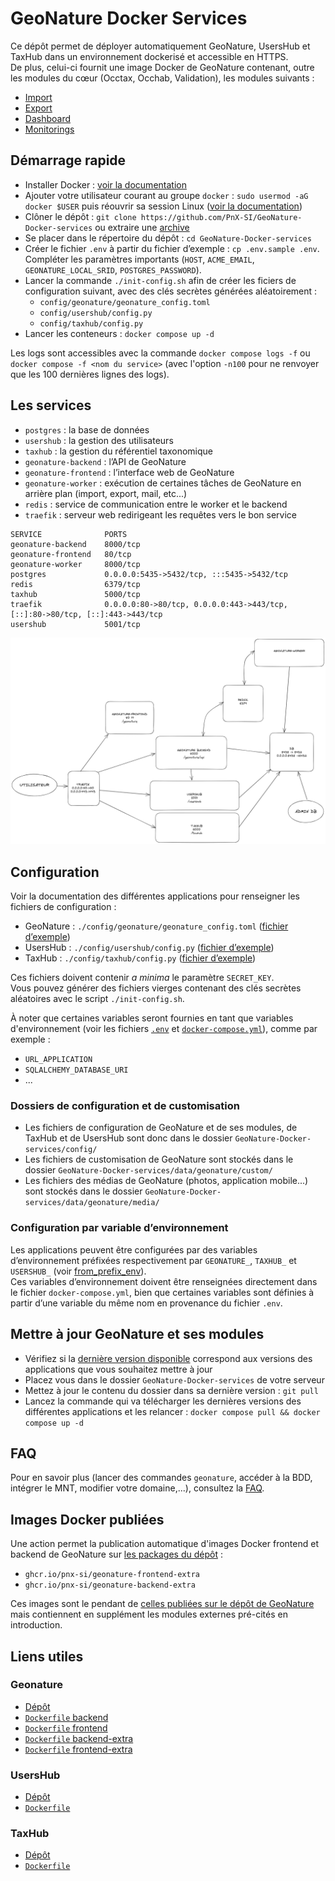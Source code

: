 # GeoNature Docker Services

Ce dépôt permet de déployer automatiquement GeoNature, UsersHub et TaxHub dans un environnement dockerisé et accessible en HTTPS.  
De plus, celui-ci fournit une image Docker de GeoNature contenant, outre les modules du cœur (Occtax, Occhab, Validation), les modules suivants :

- [Import](https://github.com/PnX-SI/gn_module_import)
- [Export](https://github.com/PnX-SI/gn_module_exports)
- [Dashboard](https://github.com/PnX-SI/gn_module_dashboard)
- [Monitorings](https://github.com/PnX-SI/gn_module_monitorings)


## Démarrage rapide

- Installer Docker : [voir la documentation](https://docs.docker.com/engine/install/)
- Ajouter votre utilisateur courant au groupe `docker` : `sudo usermod -aG docker $USER` puis réouvrir sa session Linux ([voir la documentation](https://docs.docker.com/engine/install/linux-postinstall))
- Clôner le dépôt : `git clone https://github.com/PnX-SI/GeoNature-Docker-services` ou extraire une [archive](https://github.com/PnX-SI/GeoNature-Docker-services/releases)
- Se placer dans le répertoire du dépôt : `cd GeoNature-Docker-services`
- Créer le fichier `.env` à partir du fichier d’exemple : `cp .env.sample .env`. Compléter les paramètres importants (`HOST`, `ACME_EMAIL`, `GEONATURE_LOCAL_SRID`, `POSTGRES_PASSWORD`).
- Lancer la commande `./init-config.sh` afin de créer les ficiers de configuration suivant, avec des clés secrètes générées aléatoirement :
  - `config/geonature/geonature_config.toml`
  - `config/usershub/config.py`
  - `config/taxhub/config.py`
- Lancer les conteneurs : `docker compose up -d`

Les logs sont accessibles avec la commande `docker compose logs -f` ou `docker compose -f <nom du service>` (avec l'option `-n100` pour ne renvoyer que les 100 dernières lignes des logs).


## Les services

 - `postgres` : la base de données
 - `usershub` : la gestion des utilisateurs
 - `taxhub` : la gestion du référentiel taxonomique
 - `geonature-backend` : l’API de GeoNature
 - `geonature-frontend` : l’interface web de GeoNature
 - `geonature-worker` : exécution de certaines tâches de GeoNature en arrière plan (import, export, mail, etc...)
 - `redis` : service de communication entre le worker et le backend
 - `traefik` : serveur web redirigeant les requêtes vers le bon service

```
SERVICE              PORTS
geonature-backend    8000/tcp
geonature-frontend   80/tcp
geonature-worker     8000/tcp
postgres             0.0.0.0:5435->5432/tcp, :::5435->5432/tcp
redis                6379/tcp
taxhub               5000/tcp
traefik              0.0.0.0:80->80/tcp, 0.0.0.0:443->443/tcp, [::]:80->80/tcp, [::]:443->443/tcp
usershub             5001/tcp
```

![Schéma des services](docs/schema_services_0.1.png)


## Configuration

Voir la documentation des différentes applications pour renseigner les fichiers de configuration :

- GeoNature : `./config/geonature/geonature_config.toml` ([fichier d’exemple](https://github.com/PnX-SI/GeoNature/tree/master/config/geonature_config.toml.sample))
- UsersHub : `./config/usershub/config.py` ([fichier d’exemple](https://github.com/PnX-SI/UsersHub/tree/master/config/config.py.sample))
- TaxHub : `./config/taxhub/config.py` ([fichier d’exemple](https://github.com/PnX-SI/TaxHub/apptax/config.py.sample))

Ces fichiers doivent contenir *a minima* le paramètre `SECRET_KEY`.  
Vous pouvez générer des fichiers vierges contenant des clés secrètes aléatoires avec le script `./init-config.sh`.

À noter que certaines variables seront fournies en tant que variables d'environnement (voir les fichiers [`.env`](./.env.sample) et [`docker-compose.yml`](./docker-compose.yml)), comme par exemple :

- `URL_APPLICATION`
- `SQLALCHEMY_DATABASE_URI`
- ...

### Dossiers de configuration et de customisation

- Les fichiers de configuration de GeoNature et de ses modules, de TaxHub et de UsersHub sont donc dans le dossier `GeoNature-Docker-services/config/`
- Les fichiers de customisation de GeoNature sont stockés dans le dossier `GeoNature-Docker-services/data/geonature/custom/`
- Les fichiers des médias de GeoNature (photos, application mobile...) sont stockés dans le dossier `GeoNature-Docker-services/data/geonature/media/`

### Configuration par variable d’environnement

Les applications peuvent être configurées par des variables d’environnement préfixées respectivement par `GEONATURE_`, `TAXHUB_` et `USERSHUB_` (voir [from_prefix_env](https://flask.palletsprojects.com/en/2.2.x/api/#flask.Config.from_prefixed_env)).  
Ces variables d’environnement doivent être renseignées directement dans le fichier `docker-compose.yml`, bien que certaines variables sont définies à partir d’une variable du même nom en provenance du fichier `.env`.

## Mettre à jour GeoNature et ses modules

- Vérifiez si la [dernière version disponible](https://github.com/PnX-SI/GeoNature-Docker-services/releases) correspond aux versions des applications que vous souhaitez mettre à jour
- Placez vous dans le dossier `GeoNature-Docker-services` de votre serveur
- Mettez à jour le contenu du dossier dans sa dernière version : `git pull`
- Lancez la commande qui va télécharger les dernières versions des différentes applications et les relancer : `docker compose pull && docker compose up -d`

## FAQ

Pour en savoir plus (lancer des commandes `geonature`, accéder à la BDD, intégrer le MNT, modifier votre domaine,...), consultez la [FAQ](https://github.com/PnX-SI/GeoNature-Docker-services/blob/main/docs/faq.md).

## Images Docker publiées

Une action permet la publication automatique d'images Docker frontend et backend de GeoNature sur [les packages du dépôt](https://github.com/orgs/PnX-SI/packages?repo_name=GeoNature-Docker-services) :

- `ghcr.io/pnx-si/geonature-frontend-extra`
- `ghcr.io/pnx-si/geonature-backend-extra`

Ces images sont le pendant de [celles publiées sur le dépôt de GeoNature](https://github.com/orgs/PnX-SI/packages?repo_name=GeoNature) mais contiennent en supplément les modules externes pré-cités en introduction.

## Liens utiles

### Geonature

- [Dépôt](https://github.com/PnX-SI/GeoNature)
- [`Dockerfile` backend](https://github.com/PnX-SI/GeoNature/blob/master/backend/Dockerfile)
- [`Dockerfile` frontend](https://github.com/PnX-SI/GeoNature/blob/master/frontend/Dockerfile)
- [`Dockerfile` backend-extra](./build/Dockerfile-geonature-backend)
- [`Dockerfile` frontend-extra](./build/Dockerfile-geonature-frontend)

### UsersHub

- [Dépôt](https://github.com/PnX-SI/UsersHub)
- [`Dockerfile`](https://github.com/PnX-SI/UsersHub/blob/master/Dockerfile)

### TaxHub

- [Dépôt](https://github.com/PnX-SI/Taxhub)
- [`Dockerfile`](https://github.com/PnX-SI/TaxHub/blob/master/Dockerfile)
